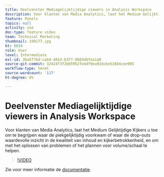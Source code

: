 ```yaml
---
title: Deelvenster Mediagelijktijdige viewers in Analysis Workspace
description: Voor klanten van Media Analytics, laat het Medium Gelijktijdige Kijkers u toe om te begrijpen waar de piekgelijktijdig voorkwam of waar de drop-outs waardevolle inzicht in de kwaliteit van inhoud en kijkerbetrokkenheid, en om met het oplossen van problemen of het plannen voor volume/schaal te helpen.
feature: Panels
topics: null
activity: use
doc-type: feature video
team: Technical Marketing
thumbnail: 330177.jpg
kt: 6834
role: User
level: Intermediate
exl-id: 3ba5f76d-cab4-4014-b377-9083dbfea1a0
source-git-commit: 32424f3f2b05952fe4df9ea91dcbe51684cee905
workflow-type: tm+mt
source-wordcount: '117'
ht-degree: 0%

---
```


# Deelvenster Mediagelijktijdige viewers in Analysis Workspace

Voor klanten van Media Analytics, laat het Medium Gelijktijdige Kijkers u toe om te begrijpen waar de piekgelijktijdig voorkwam of waar de drop-outs waardevolle inzicht in de kwaliteit van inhoud en kijkerbetrokkenheid, en om met het oplossen van problemen of het plannen voor volume/schaal te helpen.

>[!VIDEO](https://video.tv.adobe.com/v/330177/?quality=12&learn=on)

Zie voor meer informatie de [documentatie](https://experienceleague.adobe.com/docs/analytics/analyze/analysis-workspace/panels/media-concurrent-viewers.html?lang=nl-NL#analysis-workspace).
